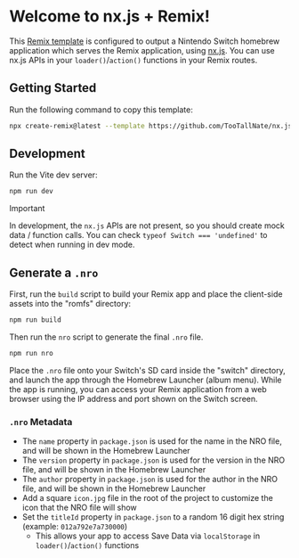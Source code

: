 # Welcome to nx.js + Remix!

This [Remix template](https://remix.run/) is configured to output a Nintendo Switch homebrew application which serves the Remix application, using [nx.js](https://nxjs.n8.io/). You can use nx.js APIs in your `loader()`/`action()` functions in your Remix routes.

## Getting Started

Run the following command to copy this template:

```sh
npx create-remix@latest --template https://github.com/TooTallNate/nx.js-remix
```

## Development

Run the Vite dev server:

```sh
npm run dev
```

> [!IMPORTANT]
> In development, the `nx.js` APIs are not present, so you should create mock data / function calls. You can check `typeof Switch === 'undefined'` to detect when running in dev mode.

## Generate a `.nro`

First, run the `build` script to build your Remix app and place the client-side assets into the "romfs" directory:

```sh
npm run build
```

Then run the `nro` script to generate the final `.nro` file.

```sh
npm run nro
```

Place the `.nro` file onto your Switch's SD card inside the "switch" directory, and launch the app through the Homebrew Launcher (album menu). While the app is running, you can access your Remix application from a web browser using the IP address and port shown on the Switch screen.

### `.nro` Metadata

* The `name` property in `package.json` is used for the name in the NRO file, and will be shown in the Homebrew Launcher
* The `version` property in `package.json` is used for the version in the NRO file, and will be shown in the Homebrew Launcher
* The `author` property in `package.json` is used for the author in the NRO file, and will be shown in the Homebrew Launcher
* Add a square `icon.jpg` file in the root of the project to customize the icon that the NRO file will show
* Set the `titleId` property in `package.json` to a random 16 digit hex string (example: `012a792e7a730000`)
  * This allows your app to access Save Data via `localStorage` in `loader()`/`action()` functions
